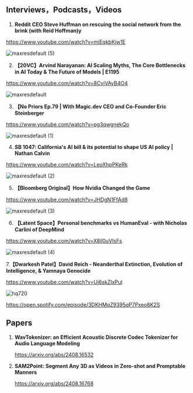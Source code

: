 ## Interviews，Podcasts，Videos

1. **Reddit CEO Steve Huffman on rescuing the social network from the brink (with Reid Hoffman)y** 

https://www.youtube.com/watch?v=miEqkbKjw1E   

![maxresdefault (5)](https://github.com/user-attachments/assets/f769fb96-82b4-4a27-b7e9-d7b8fe15d1ae)


2. **【20VC】Arvind Narayanan: AI Scaling Myths, The Core Bottlenecks in AI Today & The Future of Models | E1195**

https://www.youtube.com/watch?v=8CvjVAyB4O4

![maxresdefault](https://github.com/user-attachments/assets/6934f469-ccc1-4ea0-bbd5-c1686faec79d)


3. **【No Priors Ep.79 | With Magic.dev CEO and Co-Founder Eric Steinberger**        

https://www.youtube.com/watch?v=pg3qwgnekQo

![maxresdefault (1)](https://github.com/user-attachments/assets/dd19455b-c682-4e8a-a56a-b8710d37bfb2)


4. **SB 1047: California's AI bill & its potential to shape US AI policy | Nathan Calvin**  

https://www.youtube.com/watch?v=LeoXhpPKeRk

![maxresdefault (2)](https://github.com/user-attachments/assets/1b5c1137-c27f-40bb-b53e-1abab6f80fd7)


5. **【Bloomberg Original】How Nvidia Changed the Game**  

https://www.youtube.com/watch?v=JHDgN1FfAd8

![maxresdefault (3)](https://github.com/user-attachments/assets/9a890ea6-d2f9-4ab2-98d8-9a7463155398)


6. **【Latent Space】Personal benchmarks vs HumanEval - with Nicholas Carlini of DeepMind** 

https://www.youtube.com/watch?v=X8il0uVIsFs

![maxresdefault (4)](https://github.com/user-attachments/assets/e6eb2132-7136-427e-b4e5-3a12ed47b5f7)


7.**【Dwarkesh Patel】David Reich - Neanderthal Extinction, Evolution of Intelligence, & Yamnaya Genocide** 

https://www.youtube.com/watch?v=Uj6skZIxPuI

![hq720](https://github.com/user-attachments/assets/b9932a04-be2a-4a49-ab67-3b25f41d93fd)


https://open.spotify.com/episode/3DKHMqZ9395qP7Pxeo8K2S


## Papers

1. **WavTokenizer: an Efficient Acoustic Discrete Codec Tokenizer for Audio Language Modeling**

   https://arxiv.org/abs/2408.16532

2. **SAM2Point: Segment Any 3D as Videos in Zero-shot and Promptable Manners**

   https://arxiv.org/abs/2408.16768
   

